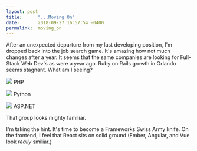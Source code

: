 ```yaml
---
layout: post
title:      "...Moving On"
date:       2018-09-27 16:57:54 -0400
permalink:  moving_on
---
```



After an unexpected departure from my last developing position, I'm dropped back into the job search game. It's amazing how not much changes after a year. It seems that the same companies are looking for Full-Stack Web Dev's as were a year ago. Ruby on Rails growth in Orlando seems stagnant. What am I seeing?

![](https://avatars1.githubusercontent.com/u/25158?s=200&v=4)
PHP

![](https://pluralsight.imgix.net/paths/python-7be70baaac.png?s=200&v=4)
Python

![](https://goo.gl/images/FXqogD)
ASP.NET

That group looks mighty familiar.

I'm taking the hint. It's time to become a Frameworks Swiss Army knife. On the frontend, I feel that React sits on solid ground (Ember, Angular, and Vue look *really* smiliar.) 


